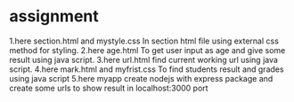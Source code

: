 # assignment
1.here section.html and mystyle.css
In section html file using external css method for styling.
2.here age.html
To get user input as age and give some result using java script.
3.here url.html
find current working url using java script.
4.here mark.html and myfrist.css
To find students result and grades using java script
5.here myapp
create nodejs with express package and create some urls to show result in localhost:3000 port
